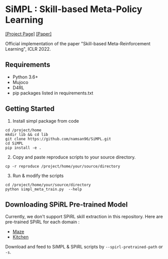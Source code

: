 # SiMPL : Skill-based Meta-Policy Learning
[[Project Page]](https://namsan96.github.io/SiMPL) [[Paper]](https://openreview.net/pdf?id=jeLW-Fh9bV)  

Official implementation of the paper "Skill-based Meta-Reinforcement Learning", ICLR 2022.

## Requirements
- Python 3.6+
- Mujoco
- D4RL
- pip packages listed in requirements.txt

## Getting Started
1. Install simpl package from code
```
cd /project/home
mkdir lib && cd lib
git clone https://github.com/namsan96/SiMPL.git
cd SiMPL
pip install -e .
```

2. Copy and paste reproduce scripts to your source directory.
```
cp -r reproduce /project/home/your/source/directory
```

3. Run & modify the scripts
```
cd /project/home/your/source/directory
python simpl_meta_train.py  --help
```

## Downloading SPiRL Pre-trained Model
Currently, we don't support SPiRL skill extraction in this repository.
Here are pre-trained SPiRL for each domain : 
* [Maze](https://drive.google.com/file/d/1kzfndyA5Zb-LRogetHmeiHiksxClJ0E3/view?usp=sharing)
* [Kitchen](https://drive.google.com/file/d/1D3wZRQYaVQwc4679uOBwLZO3vaP7RQ94/view?usp=sharing)

Download and feed to SiMPL & SPiRL scripts by `--spirl-pretrained-path` or `-s`.
